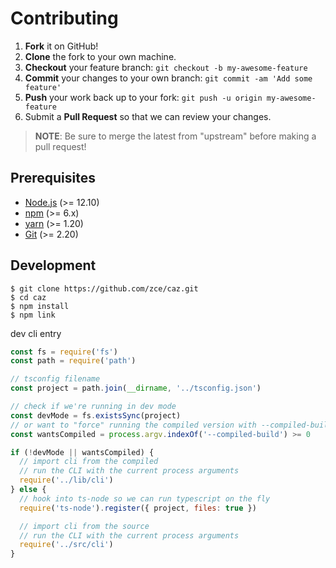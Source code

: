 # Contributing

1. **Fork** it on GitHub!
2. **Clone** the fork to your own machine.
3. **Checkout** your feature branch: `git checkout -b my-awesome-feature`
4. **Commit** your changes to your own branch: `git commit -am 'Add some feature'`
5. **Push** your work back up to your fork: `git push -u origin my-awesome-feature`
6. Submit a **Pull Request** so that we can review your changes.

> **NOTE**: Be sure to merge the latest from "upstream" before making a pull request!

## Prerequisites

- [Node.js](https://nodejs.org) (>= 12.10)
- [npm](https://www.npmjs.com) (>= 6.x)
- [yarn](https://yarnpkg.com) (>= 1.20)
- [Git](https://git-scm.com) (>= 2.20)

## Development

```shell
$ git clone https://github.com/zce/caz.git
$ cd caz
$ npm install
$ npm link
```

dev cli entry

```javascript
const fs = require('fs')
const path = require('path')

// tsconfig filename
const project = path.join(__dirname, '../tsconfig.json')

// check if we're running in dev mode
const devMode = fs.existsSync(project)
// or want to "force" running the compiled version with --compiled-build
const wantsCompiled = process.argv.indexOf('--compiled-build') >= 0

if (!devMode || wantsCompiled) {
  // import cli from the compiled
  // run the CLI with the current process arguments
  require('../lib/cli')
} else {
  // hook into ts-node so we can run typescript on the fly
  require('ts-node').register({ project, files: true })

  // import cli from the source
  // run the CLI with the current process arguments
  require('../src/cli')
}
```